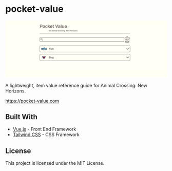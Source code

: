 # pocket-value

![Preview](preview.png)

A lightweight, item value reference guide for Animal Crossing: New Horizons. 

https://pocket-value.com

## Built With

* [Vue.js](http://https://vuejs.org/) - Front End Framework
* [Tailwind CSS](https://tailwindcss.com/) - CSS Framework

## License

This project is licensed under the MIT License.
